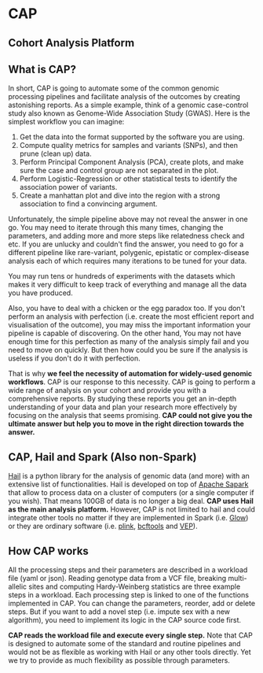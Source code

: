 # CAP
Cohort Analysis Platform
---
## What is CAP?
In short, CAP is going to automate some of the common genomic processing pipelines and facilitate analysis of the outcomes by creating astonishing reports. As a simple example, think of a genomic case-control study also known as Genome-Wide Association Study (GWAS). Here is the simplest workflow you can imagine:

1. Get the data into the format supported by the software you are using.
2. Compute quality metrics for samples and variants (SNPs), and then prune (clean up) data.
3. Perform Principal Component Analysis (PCA), create plots, and make sure the case and control group are not separated in the plot.
4. Perform Logistic-Regression or other statistical tests to identify the association power of variants.
5. Create a manhattan plot and dive into the region with a strong association to find a convincing argument.

Unfortunately, the simple pipeline above may not reveal the answer in one go. You may need to iterate through this many times, changing the parameters, and adding more and more steps like relatedness check and etc. If you are unlucky and couldn't find the answer, you need to go for a different pipeline like rare-variant, polygenic, epistatic or complex-disease analysis each of which requires many iterations to be tuned for your data.

You may run tens or hundreds of experiments with the datasets which makes it very difficult to keep track of everything and manage all the data you have produced.

Also, you have to deal with a chicken or the egg paradox too. If you don't perform an analysis with perfection (i.e. create the most efficient report and visualisation of the outcome), you may miss the important information your pipeline is capable of discovering. On the other hand, You may not have enough time for this perfection as many of the analysis simply fail and you need to move on quickly. But then how could you be sure if the analysis is useless if you don't do it with perfection.

That is why **we feel the necessity of automation for widely-used genomic workflows**. CAP is our response to this necessity. CAP is going to perform a wide range of analysis on your cohort and provide you with a comprehensive reports. By studying these reports you get an in-depth understanding of your data and plan your research more effectively by focusing on the analysis that seems promising. **CAP could not give you the ultimate answer but help you to move in the right direction towards the answer.**

## CAP, Hail and Spark (Also non-Spark)
[Hail](https://hail.is/) is a python library for the analysis of genomic data (and more) with an extensive list of functionalities. Hail is developed on top of [Apache Sapark](https://spark.apache.org/) that allow to process data on a cluster of computers (or a single computer if you wish). That means 100GB of data is no longer a big deal. **CAP uses Hail as the main analysis platform.** However, CAP is not limited to hail and could integrate other tools no matter if they are implemented in Spark (i.e. [Glow](https://glow.readthedocs.io/en/latest/blogs/glowgr-blog/glowgr-blog.html)) or they are ordinary software (i.e. [plink](https://www.cog-genomics.org/plink/), [bcftools](http://samtools.github.io/bcftools/bcftools.html) and [VEP](https://asia.ensembl.org/info/docs/tools/vep/script/index.html)).

## How CAP works
All the processing steps and their parameters are described in a workload file (yaml or json). Reading genotype data from a VCF file, breaking multi-allelic sites and computing Hardy-Weinberg statistics are three example steps in a workload. Each processing step is linked to one of the functions implemented in CAP. You can change the parameters, reorder, add or delete steps. But if you want to add a novel step (i.e. impute sex with a new algorithm), you need to implement its logic in the CAP source code first.

**CAP reads the workload file and execute every single step.** Note that CAP is designed to automate some of the standard and routine pipelines and would not be as flexible as working with Hail or any other tools directly. Yet we try to provide as much flexibility as possible through parameters.